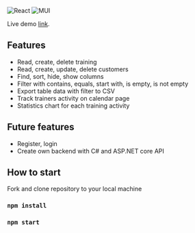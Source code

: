 ![React](https://img.shields.io/badge/react-%2320232a.svg?style=for-the-badge&logo=react&logoColor=%2361DAFB)
![MUI](https://img.shields.io/badge/MUI-%230081CB.svg?style=for-the-badge&logo=mui&logoColor=white)

Live demo [link](https://trainio.netlify.app/).

## Features
- Read, create, delete training
- Read, create, update, delete customers
- Find, sort, hide, show columns
- Filter with contains, equals, start with, is empty, is not empty
- Export table data with filter to CSV
- Track trainers activity on calendar page
- Statistics chart for each training activity

## Future features
- Register, login
- Create own backend with C# and ASP.NET core API

## How to start

Fork and clone repository to your local machine

### `npm install`

### `npm start`
